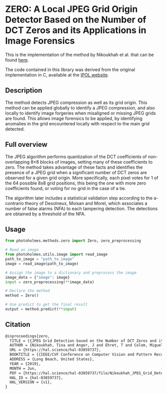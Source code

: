 # ZERO: A Local JPEG Grid Origin Detector Based on the Number of DCT Zeros and its Applications in Image Forensics

This is the implementation of the method by Nikoukhah et al. that can be found [here](https://www.ipol.im/pub/art/2021/390/article_lr.pdf).

The code contained in this library was derived from the original implementation in C, available at the [IPOL website](https://www.ipol.im/pub/art/2021/390/?utm_source=doi).

## Description

The method detects JPEG compression as well as its grid origin. This method can be applied globally to identify a JPEG compression, and also locally to identify image forgeries when misaligned or missing JPEG grids are found. This allows image forensics to be applied, by identifying anomalies in the grid encountered locally with respect to the main grid detected.

## Full overview

The JPEG algorithm performs quantization of the DCT coefficients of non-overlapping 8×8 blocks of images, setting many of these coefficients to zero. The method takes advantage of these facts and identifies the presence of a JPEG grid when a significant number of DCT zeros are observed for a given grid origin. More specifically, each pixel votes for 1 of the 64 possible 8x8 grid positions, this being the one with more zero coefficients found, or voting for no grid in the case of a tie.

The algorithm later includes a statistical validation step according to the a-contrario theory of Desolneux, Moisan and Morel, which associates a number of false alarms (NFA) to each tampering detection. The detections are obtained by a threshold of the NFA.

## Usage

```python
from photoholmes.methods.zero import Zero, zero_preprocessing

# Read an image
from photoholmes.utils.image import read_image
path_to_image = "path_to_image"
image = read_image(path_to_image)

# Assign the image to a dictionary and preprocess the image
image_data = {"image": image}
input = zero_preprocessing(**image_data)

# Declare the method
method = Zero()

# Use predict to get the final result
output = method.predict(**input)
```

## Citation

```tex
@inproceedings{zero,
  TITLE = {{JPEG Grid Detection based on the Number of DCT Zeros and its Application to Automatic and Localized Forgery Detection}},
  AUTHOR = {Nikoukhah, Tina and Anger, J and Ehret, T and Colom, Miguel and Morel, J M and Grompone von Gioi, R},
  URL = {https://hal.science/hal-03859737},
  BOOKTITLE = {{IEEE/CVF Conference on Computer Vision and Pattern Recognition (CVPR) Workshops}},
  ADDRESS = {Long Beach, United States},
  YEAR = {2019},
  MONTH = Jun,
  PDF = {https://hal.science/hal-03859737/file/Nikoukhah_JPEG_Grid_Detection_based_on_the_Number_of_DCT_Zeros_CVPRW_2019_paper.pdf},
  HAL_ID = {hal-03859737},
  HAL_VERSION = {v1},
}
```